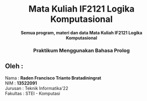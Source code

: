 <div align="center">
<h1>Mata Kuliah IF2121 Logika Komputasional</h1>
<b>Semua program, materi dan data Mata Kuliah IF2121 Logika Komputasional</b>
<br>
<h3>Praktikum Menggunakan Bahasa Prolog</h3>
</div> 
  
## Oleh : 
Nama : **Raden Francisco Trianto Bratadiningrat**  
NIM : **13522091**   
Jurusan : Teknik Informatika'22  
Fakultas : STEI - Komputasi  
